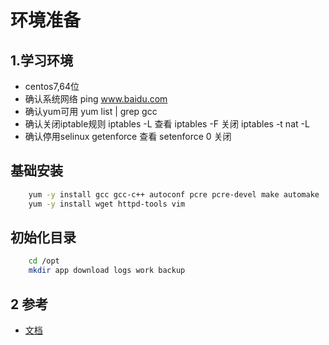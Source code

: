 # 环境准备

## 1.学习环境

* centos7,64位
* 确认系统网络
    ping www.baidu.com
* 确认yum可用
    yum list | grep gcc
* 确认关闭iptable规则
    iptables -L   查看
    iptables -F   关闭
    iptables -t nat -L
* 确认停用selinux
    getenforce    查看
    setenforce 0  关闭

## 基础安装

```bash
    yum -y install gcc gcc-c++ autoconf pcre pcre-devel make automake
    yum -y install wget httpd-tools vim
```

## 初始化目录

```bash
    cd /opt
    mkdir app download logs work backup
```

## 2 参考

* [文档](https://blog.csdn.net/qq_32144341/article/details/51532207)

